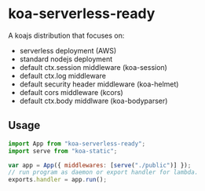 # koa-serverless-ready

A koajs distribution that focuses on:

- serverless deployment (AWS)
- standard nodejs deployment
- default ctx.session middleware (koa-session)
- default ctx.log middleware
- default security header middleware (koa-helmet)
- default cors middleware (kcors)
- default ctx.body middlware (koa-bodyparser)

## Usage

```js
import App from "koa-serverless-ready";
import serve from "koa-static";

var app = App({ middlewares: [serve("./public")] });
// run program as daemon or export handler for lambda.
exports.handler = app.run();
```
